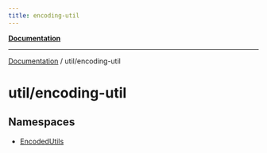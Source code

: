 ```yaml
---
title: encoding-util
---
```

[**Documentation**](../../index.md)

***

[Documentation](../../index.md) / util/encoding-util

# util/encoding-util

## Namespaces

- [EncodedUtils](namespaces/EncodedUtils/index.md)
